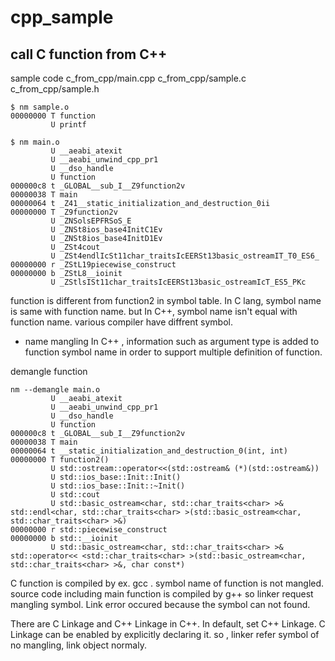 # cpp_sample

## call C function from C++

sample code 
c_from_cpp/main.cpp
c_from_cpp/sample.c
c_from_cpp/sample.h

```
$ nm sample.o
00000000 T function
         U printf
```

```
$ nm main.o
         U __aeabi_atexit
         U __aeabi_unwind_cpp_pr1
         U __dso_handle
         U function
000000c8 t _GLOBAL__sub_I__Z9function2v
00000038 T main
00000064 t _Z41__static_initialization_and_destruction_0ii
00000000 T _Z9function2v
         U _ZNSolsEPFRSoS_E
         U _ZNSt8ios_base4InitC1Ev
         U _ZNSt8ios_base4InitD1Ev
         U _ZSt4cout
         U _ZSt4endlIcSt11char_traitsIcEERSt13basic_ostreamIT_T0_ES6_
00000000 r _ZStL19piecewise_construct
00000000 b _ZStL8__ioinit
         U _ZStlsISt11char_traitsIcEERSt13basic_ostreamIcT_ES5_PKc
```

function is different from function2 in symbol table.
In C lang, symbol name is same with function name.
but In C++, symbol name isn't equal with function name.
various compiler have diffrent symbol.


* name mangling 
In C++ , information such as argument type is added to function symbol name
in order to support multiple definition of function.

demangle function

```
nm --demangle main.o
         U __aeabi_atexit
         U __aeabi_unwind_cpp_pr1
         U __dso_handle
         U function
000000c8 t _GLOBAL__sub_I__Z9function2v
00000038 T main
00000064 t __static_initialization_and_destruction_0(int, int)
00000000 T function2()
         U std::ostream::operator<<(std::ostream& (*)(std::ostream&))
         U std::ios_base::Init::Init()
         U std::ios_base::Init::~Init()
         U std::cout
         U std::basic_ostream<char, std::char_traits<char> >& std::endl<char, std::char_traits<char> >(std::basic_ostream<char, std::char_traits<char> >&)
00000000 r std::piecewise_construct
00000000 b std::__ioinit
         U std::basic_ostream<char, std::char_traits<char> >& std::operator<< <std::char_traits<char> >(std::basic_ostream<char, std::char_traits<char> >&, char const*)
```

C function is compiled by ex. gcc .
symbol name of function is not mangled. 
source code including main function is compiled by g++
so linker request mangling symbol.
Link error occured because the symbol can not found.

There are C Linkage and C++ Linkage in C++.
In default, set C++ Linkage.
C Linkage can be enabled by explicitly declaring it.
so , linker refer symbol of no mangling,
link object normaly.





